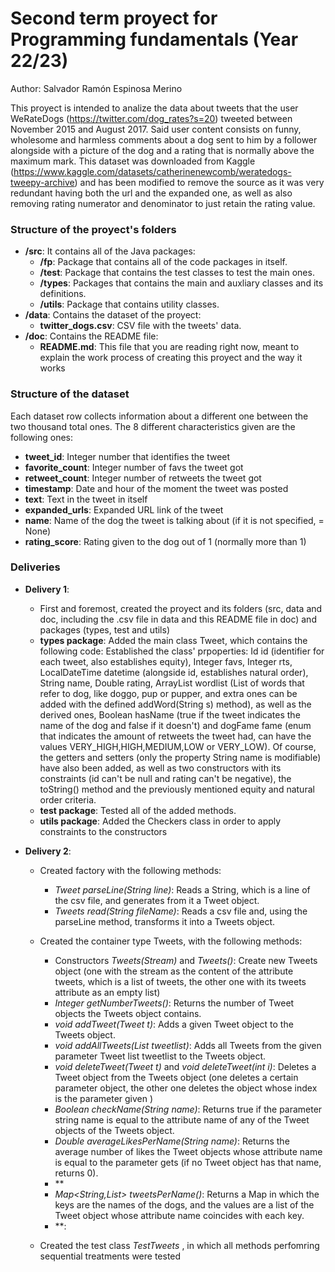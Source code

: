 # Second term proyect for Programming fundamentals (Year 22/23)


Author: Salvador Ramón Espinosa Merino

This proyect is intended to analize the data about tweets that the user WeRateDogs (https://twitter.com/dog_rates?s=20) tweeted between November 2015 and August 2017. Said user content consists on funny, wholesome and harmless comments about a dog sent to him by a follower alongside with a picture of the dog and a rating that is normally above the maximum mark. This dataset was downloaded from Kaggle (https://www.kaggle.com/datasets/catherinenewcomb/weratedogs-tweepy-archive) and has been modified to remove the source as it was very redundant having both the url and the expanded one, as well as also removing rating numerator and denominator to just retain the rating value.


### Structure of the proyect's folders

- **/src**: It contains all of the Java packages:
    - **/fp**: Package that contains all of the code packages in itself.
    - **/test**: Package that contains the test classes to test the main ones.
    - **/types**: Packages that contains the main and auxliary classes and its definitions.
    - **/utils**: Package that contains utility classes.
- **/data**: Contains the dataset of the proyect:
    - **twitter_dogs.csv**: CSV file with the tweets' data.
- **/doc**: Contains the README file:
    - **README.md**: This file that you are reading right now, meant to explain the work process of creating this proyect and the way it works 


### Structure of the dataset

Each dataset row collects information about a different one between the two thousand total ones. The 8 different characteristics given are the following ones:
- **tweet_id**: Integer number that identifies the tweet
- **favorite_count**: Integer number of favs the tweet got
- **retweet_count**: Integer number of retweets the tweet got
- **timestamp**: Date and hour of the moment the tweet was posted
- **text**: Text in the tweet in itself
- **expanded_urls**: Expanded URL link of the tweet
- **name**: Name of the dog the tweet is talking about (if it is not specified, = None)
- **rating_score**: Rating given to the dog out of 1 (normally more than 1)

### Deliveries

- **Delivery 1**:
    - First and foremost, created the proyect and its folders (src, data and doc, including the .csv file in data and this README file in doc) and packages (types, test and utils)
    - **types package**: Added the main class Tweet, which contains the following code:
        Established the class' prpoperties: Id id (identifier for each tweet, also establishes equity), Integer favs, Integer rts, LocalDateTime datetime (alongside id, establishes natural order), String name, Double rating, ArrayList<String> wordlist (List of words that refer to dog, like doggo, pup or pupper, and extra ones can be added with the defined addWord(String s) method), as well as the derived ones, Boolean hasName (true if the tweet indicates the name of the dog and false if it doesn't) and dogFame fame (enum that indicates the amount of retweets the tweet had, can have the values VERY_HIGH,HIGH,MEDIUM,LOW or VERY_LOW). Of course, the getters and setters (only the property String name is modifiable) have also been added, as well as two constructors with its constraints (id can't be null and rating can't be negative), the toString() method and the previously mentioned equity and natural order criteria.
    - **test package**: Tested all of the added methods.
    - **utils package**:  Added the Checkers class in order to apply constraints to the constructors


- **Delivery 2**:
    - Created factory with the following methods:
        - *Tweet parseLine(String line)*: Reads a String, which is a line of the csv file, and generates from it a Tweet object.
        - *Tweets read(String fileName)*: Reads a csv file and, using the parseLine method, transforms it into a Tweets object.

    - Created the container type Tweets, with the following methods:
        - Constructors *Tweets(Stream<Tweet>)* and *Tweets()*: Create new Tweets object (one with the stream as the content of the attribute tweets, which is a list of tweets, the other one with its tweets attribute as an empty list)
        - *Integer getNumberTweets()*: Returns the number of Tweet objects the Tweets object contains.
        - *void addTweet(Tweet t)*: Adds a given Tweet object to the Tweets object.
        - *void addAllTweets(List<Tweet> tweetlist)*: Adds all Tweets from the given parameter Tweet list tweetlist to the Tweets object. 
        - *void deleteTweet(Tweet t)* and *void deleteTweet(int i)*: Deletes a Tweet object from the Tweets object (one deletes a certain parameter object, the other one deletes the object whose index is the parameter given )
        - *Boolean checkName(String name)*: Returns true if the parameter string name is equal to the attribute name of any of the Tweet objects of the Tweets object.
        - *Double averageLikesPerName(String name)*: Returns the average number of likes the Tweet objects whose attribute name is equal to the parameter gets (if no Tweet object has that name, returns 0).
        - **
        - *Map<String,List<Tweet>> tweetsPerName()*: Returns a Map in which the keys are the names of the dogs, and the values are a list of the Tweet object whose attribute name coincides with each key.
        - **:

    - Created the test class *TestTweets* , in which all methods perfomring sequential treatments were tested
    